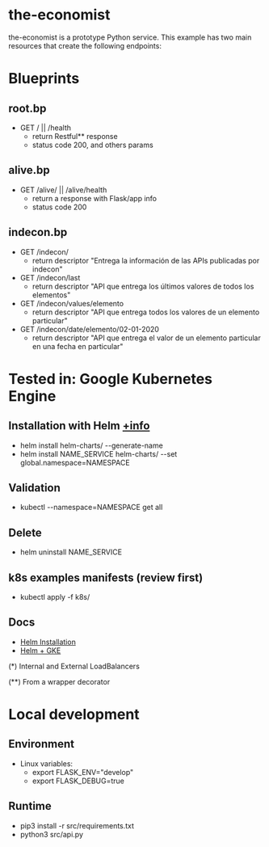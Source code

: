# the-economist

the-economist is a prototype Python service. This example has two main resources that create the following endpoints:

# Blueprints

## root.bp
* GET / || /health
  * return Restful** response
  * status code 200, and others params

## alive.bp
* GET /alive/ || /alive/health
  * return a response with Flask/app info
  * status code 200

## indecon.bp
* GET /indecon/
  * return descriptor "Entrega la información de las APIs publicadas por indecon"
* GET /indecon/last
  * return descriptor "API que entrega los últimos valores de todos los elementos"
* GET /indecon/values/elemento
  * return descriptor "API que entrega todos los valores de un elemento particular"
* GET /indecon/date/elemento/02-01-2020
  * return descriptor "API que entrega el valor de un elemento particular en una fecha en particular"



# Tested in: Google Kubernetes Engine

## Installation with Helm [+info](https://helm.sh/docs/helm/helm_install/)
* helm install helm-charts/ --generate-name
* helm install NAME_SERVICE helm-charts/ --set global.namespace=NAMESPACE

## Validation
* kubectl --namespace=NAMESPACE get all

## Delete
* helm uninstall NAME_SERVICE

## k8s examples manifests (review first)
* kubectl apply -f k8s/

## Docs
* [Helm Installation](https://thenewstack.io/how-to-install-the-helm-kubernetes-package-manager-on-ubuntu-server/)
* [Helm + GKE](https://medium.com/google-cloud/installing-helm-in-google-kubernetes-engine-7f07f43c536e)


(*) Internal and External LoadBalancers

(**) From a wrapper decorator


# Local development

## Environment
* Linux variables:
    * export FLASK_ENV="develop"
    * export FLASK_DEBUG=true

## Runtime
* pip3 install -r src/requirements.txt
* python3 src/api.py
